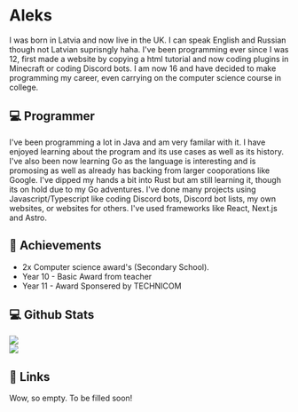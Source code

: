 # Aleks
I was born in Latvia and now live in the UK. I can speak English and Russian though not Latvian suprisngly haha. I've been programming ever since I was 12, first made a website by copying a html tutorial and now coding plugins in Minecraft or coding Discord bots. I am now 16 and have decided to make programming my career, even carrying on the computer science course in college.

## 💻 Programmer
I've been programming a lot in Java and am very familar with it. I have enjoyed learning about the program and its use cases as well as its history.
I've also been now learning Go as the language is interesting and is promosing as well as already has backing from larger cooporations like Google.
I've dipped my hands a bit into Rust but am still learning it, though its on hold due to my Go adventures.
I've done many projects using Javascript/Typescript like coding Discord bots, Discord bot lists, my own websites, or websites for others. I've used frameworks like React, Next.js and Astro.

## 🥇 Achievements
- 2x Computer science award's (Secondary School).
- Year 10 - Basic Award from teacher
- Year 11 - Award Sponsered by TECHNICOM

## 💻 Github Stats
![](https://github-readme-stats.vercel.app/api?username=aleksvolkovs&theme=dark&hide_border=false&include_all_commits=true&count_private=true)<br/>
![](https://github-readme-stats.vercel.app/api/top-langs/?username=aleksvolkovs&theme=dark&hide_border=false&include_all_commits=true&count_private=true&layout=compact)

## 🔗 Links
Wow, so empty. To be filled soon!
